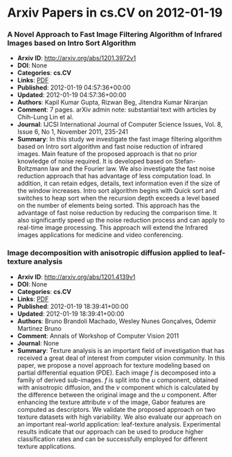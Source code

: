 # Arxiv Papers in cs.CV on 2012-01-19
### A Novel Approach to Fast Image Filtering Algorithm of Infrared Images based on Intro Sort Algorithm
- **Arxiv ID**: http://arxiv.org/abs/1201.3972v1
- **DOI**: None
- **Categories**: **cs.CV**
- **Links**: [PDF](http://arxiv.org/pdf/1201.3972v1)
- **Published**: 2012-01-19 04:57:36+00:00
- **Updated**: 2012-01-19 04:57:36+00:00
- **Authors**: Kapil Kumar Gupta, Rizwan Beg, Jitendra Kumar Niranjan
- **Comment**: 7 pages. arXiv admin note: substantial text with articles by
  Chih-Lung Lin et al.
- **Journal**: IJCSI International Journal of Computer Science Issues, Vol. 8,
  Issue 6, No 1, November 2011, 235-241
- **Summary**: In this study we investigate the fast image filtering algorithm based on Intro sort algorithm and fast noise reduction of infrared images. Main feature of the proposed approach is that no prior knowledge of noise required. It is developed based on Stefan- Boltzmann law and the Fourier law. We also investigate the fast noise reduction approach that has advantage of less computation load. In addition, it can retain edges, details, text information even if the size of the window increases. Intro sort algorithm begins with Quick sort and switches to heap sort when the recursion depth exceeds a level based on the number of elements being sorted. This approach has the advantage of fast noise reduction by reducing the comparison time. It also significantly speed up the noise reduction process and can apply to real-time image processing. This approach will extend the Infrared images applications for medicine and video conferencing.



### Image decomposition with anisotropic diffusion applied to leaf-texture analysis
- **Arxiv ID**: http://arxiv.org/abs/1201.4139v1
- **DOI**: None
- **Categories**: **cs.CV**
- **Links**: [PDF](http://arxiv.org/pdf/1201.4139v1)
- **Published**: 2012-01-19 18:39:41+00:00
- **Updated**: 2012-01-19 18:39:41+00:00
- **Authors**: Bruno Brandoli Machado, Wesley Nunes Gonçalves, Odemir Martinez Bruno
- **Comment**: Annals of Workshop of Computer Vision 2011
- **Journal**: None
- **Summary**: Texture analysis is an important field of investigation that has received a great deal of interest from computer vision community. In this paper, we propose a novel approach for texture modeling based on partial differential equation (PDE). Each image $f$ is decomposed into a family of derived sub-images. $f$ is split into the $u$ component, obtained with anisotropic diffusion, and the $v$ component which is calculated by the difference between the original image and the $u$ component. After enhancing the texture attribute $v$ of the image, Gabor features are computed as descriptors. We validate the proposed approach on two texture datasets with high variability. We also evaluate our approach on an important real-world application: leaf-texture analysis. Experimental results indicate that our approach can be used to produce higher classification rates and can be successfully employed for different texture applications.



